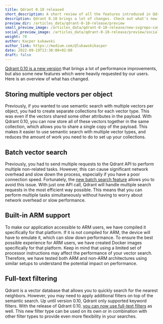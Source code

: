 ```yaml
---
title: Qdrant 0.10 released
short_description: A short review of all the features introduced in Qdrant 0.10
description: Qdrant 0.10 brings a lot of changes. Check out what's new!
preview_dir: /articles_data/qdrant-0-10-release/preview
small_preview_image: /articles_data/qdrant-0-10-release/new-svgrepo-com.svg
social_preview_image: /articles_data/qdrant-0-10-release/preview/social_preview.jpg
weight: 70
author: Kacper Łukawski
author_link: https://medium.com/@lukawskikacper
date: 2022-09-19T13:30:00+02:00
draft: false
---
```


[Qdrant 0.10 is a new version](https://github.com/qdrant/qdrant/releases/tag/v0.10.0) that brings a lot of performance 
improvements, but also some new features which were heavily requested by our users. Here is an overview of what has changed.

## Storing multiple vectors per object

Previously, if you wanted to use semantic search with multiple vectors per object, you had to create separate collections 
for each vector type. This was even if the vectors shared some other attributes in the payload. With Qdrant 0.10, you can 
now store all of these vectors together in the same collection, which allows you to share a single copy of the payload. 
This makes it easier to use semantic search with multiple vector types, and reduces the amount of work you need to do to 
set up your collections.

## Batch vector search

Previously, you had to send multiple requests to the Qdrant API to perform multiple non-related tasks. However, this 
can cause significant network overhead and slow down the process, especially if you have a poor connection speed. 
Fortunately, the [new batch search feature](https://qdrant.tech/documentation/concepts/search/#batch-search-api) allows 
you to avoid this issue. With just one API call, Qdrant will handle multiple search requests in the most efficient way 
possible. This means that you can perform multiple tasks simultaneously without having to worry about network overhead
or slow performance.

## Built-in ARM support

To make our application accessible to ARM users, we have compiled it specifically for that platform. If it is not 
compiled for ARM, the device will have to emulate it, which can slow down performance. To ensure the best possible 
experience for ARM users, we have created Docker images specifically for that platform. Keep in mind that using 
a limited set of processor instructions may affect the performance of your vector search. Therefore, we have tested 
both ARM and non-ARM architectures using similar setups to understand the potential impact on performance.

## Full-text filtering

Qdrant is a vector database that allows you to quickly search for the nearest neighbors. However, you may need to apply 
additional filters on top of the semantic search. Up until version 0.10, Qdrant only supported keyword filters. With the 
release of Qdrant 0.10, [you can now use full-text filters](https://qdrant.tech/documentation/concepts/filtering/#full-text-match) 
as well. This new filter type can be used on its own or in combination with other filter types to provide even more 
flexibility in your searches.
